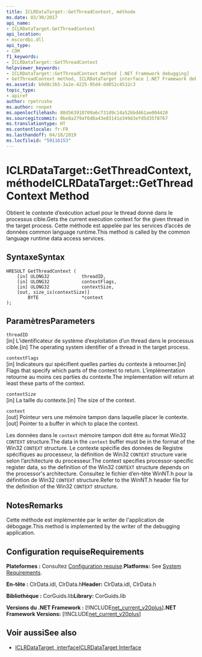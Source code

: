 ```yaml
---
title: ICLRDataTarget::GetThreadContext, méthode
ms.date: 03/30/2017
api_name:
- ICLRDataTarget.GetThreadContext
api_location:
- mscordbi.dll
api_type:
- COM
f1_keywords:
- ICLRDataTarget::GetThreadContext
helpviewer_keywords:
- ICLRDataTarget::GetThreadContext method [.NET Framework debugging]
- GetThreadContext method, ICLRDataTarget interface [.NET Framework debugging]
ms.assetid: b9d8c3b5-3a2e-4225-95d4-dd052c4532c3
topic_type:
- apiref
author: rpetrusha
ms.author: ronpet
ms.openlocfilehash: 88d563918709a6cf31d9c14a52bbd461ae004420
ms.sourcegitcommit: 0be8a279af6d8a43e03141e349d3efd5d35f8767
ms.translationtype: HT
ms.contentlocale: fr-FR
ms.lasthandoff: 04/18/2019
ms.locfileid: "59116153"
---
```

# <a name="iclrdatatargetgetthreadcontext-method"></a><span data-ttu-id="91b20-102">ICLRDataTarget::GetThreadContext, méthode</span><span class="sxs-lookup"><span data-stu-id="91b20-102">ICLRDataTarget::GetThreadContext Method</span></span>
<span data-ttu-id="91b20-103">Obtient le contexte d’exécution actuel pour le thread donné dans le processus cible.</span><span class="sxs-lookup"><span data-stu-id="91b20-103">Gets the current execution context for the given thread in the target process.</span></span> <span data-ttu-id="91b20-104">Cette méthode est appelée par les services d’accès de données common language runtime.</span><span class="sxs-lookup"><span data-stu-id="91b20-104">This method is called by the common language runtime data access services.</span></span>  
  
## <a name="syntax"></a><span data-ttu-id="91b20-105">Syntaxe</span><span class="sxs-lookup"><span data-stu-id="91b20-105">Syntax</span></span>  
  
```  
HRESULT GetThreadContext (  
    [in] ULONG32            threadID,  
    [in] ULONG32            contextFlags,  
    [in] ULONG32            contextSize,  
    [out, size_is(contextSize)]   
        BYTE                *context  
);  
```  
  
## <a name="parameters"></a><span data-ttu-id="91b20-106">Paramètres</span><span class="sxs-lookup"><span data-stu-id="91b20-106">Parameters</span></span>  
 `threadID`  
 <span data-ttu-id="91b20-107">[in] L’identificateur de système d’exploitation d’un thread dans le processus cible.</span><span class="sxs-lookup"><span data-stu-id="91b20-107">[in] The operating system identifier of a thread in the target process.</span></span>  
  
 `contextFlags`  
 <span data-ttu-id="91b20-108">[in] Indicateurs qui spécifient quelles parties du contexte à retourner.</span><span class="sxs-lookup"><span data-stu-id="91b20-108">[in] Flags that specify which parts of the context to return.</span></span> <span data-ttu-id="91b20-109">L’implémentation retourne au moins ces parties du contexte.</span><span class="sxs-lookup"><span data-stu-id="91b20-109">The implementation will return at least these parts of the context.</span></span>  
  
 `contextSize`  
 <span data-ttu-id="91b20-110">[in] La taille du contexte.</span><span class="sxs-lookup"><span data-stu-id="91b20-110">[in] The size of the context.</span></span>  
  
 `context`  
 <span data-ttu-id="91b20-111">[out] Pointeur vers une mémoire tampon dans laquelle placer le contexte.</span><span class="sxs-lookup"><span data-stu-id="91b20-111">[out] Pointer to a buffer in which to place the context.</span></span>  
  
 <span data-ttu-id="91b20-112">Les données dans le `context` mémoire tampon doit être au format Win32 `CONTEXT` structure.</span><span class="sxs-lookup"><span data-stu-id="91b20-112">The data in the `context` buffer must be in the format of the Win32 `CONTEXT` structure.</span></span> <span data-ttu-id="91b20-113">Le contexte spécifie des données de Registre spécifiques au processeur, la définition de Win32 `CONTEXT` structure varie selon l’architecture du processeur.</span><span class="sxs-lookup"><span data-stu-id="91b20-113">The context specifies processor-specific register data, so the definition of the Win32 `CONTEXT` structure depends on the processor's architecture.</span></span> <span data-ttu-id="91b20-114">Consultez le fichier d’en-tête WinNT.h pour la définition de Win32 `CONTEXT` structure.</span><span class="sxs-lookup"><span data-stu-id="91b20-114">Refer to the WinNT.h header file for the definition of the Win32 `CONTEXT` structure.</span></span>  
  
## <a name="remarks"></a><span data-ttu-id="91b20-115">Notes</span><span class="sxs-lookup"><span data-stu-id="91b20-115">Remarks</span></span>  
 <span data-ttu-id="91b20-116">Cette méthode est implémentée par le writer de l'application de débogage.</span><span class="sxs-lookup"><span data-stu-id="91b20-116">This method is implemented by the writer of the debugging application.</span></span>  
  
## <a name="requirements"></a><span data-ttu-id="91b20-117">Configuration requise</span><span class="sxs-lookup"><span data-stu-id="91b20-117">Requirements</span></span>  
 <span data-ttu-id="91b20-118">**Plateformes :** Consultez [Configuration requise](../../../../docs/framework/get-started/system-requirements.md).</span><span class="sxs-lookup"><span data-stu-id="91b20-118">**Platforms:** See [System Requirements](../../../../docs/framework/get-started/system-requirements.md).</span></span>  
  
 <span data-ttu-id="91b20-119">**En-tête :** ClrData.idl, ClrData.h</span><span class="sxs-lookup"><span data-stu-id="91b20-119">**Header:** ClrData.idl, ClrData.h</span></span>  
  
 <span data-ttu-id="91b20-120">**Bibliothèque :** CorGuids.lib</span><span class="sxs-lookup"><span data-stu-id="91b20-120">**Library:** CorGuids.lib</span></span>  
  
 <span data-ttu-id="91b20-121">**Versions du .NET Framework :** [!INCLUDE[net_current_v20plus](../../../../includes/net-current-v20plus-md.md)]</span><span class="sxs-lookup"><span data-stu-id="91b20-121">**.NET Framework Versions:** [!INCLUDE[net_current_v20plus](../../../../includes/net-current-v20plus-md.md)]</span></span>  
  
## <a name="see-also"></a><span data-ttu-id="91b20-122">Voir aussi</span><span class="sxs-lookup"><span data-stu-id="91b20-122">See also</span></span>

- [<span data-ttu-id="91b20-123">ICLRDataTarget, interface</span><span class="sxs-lookup"><span data-stu-id="91b20-123">ICLRDataTarget Interface</span></span>](../../../../docs/framework/unmanaged-api/debugging/iclrdatatarget-interface.md)
